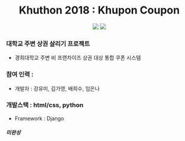 <h1 align="center">Khuthon 2018 : Khupon Coupon</h1>

<p align="center">
	<a href="#"><img src="https://img.shields.io/badge/khuthon-2018-blue"></a>
	<a href="#"><img src="https://img.shields.io/github/license/mashape/apistatus.svg"></a>	
</p>

### 대학교 주변 상권 살리기 프로젝트
- 경희대학교 주변 비 프랜차이즈 상권 대상 통합 쿠폰 시스템

### 참여 인력 : 
- 개발자 : 강유미, 김가영, 배희수, 임은나

### 개발스택 : html/css, python
- Framework : Django

##### 미완성
